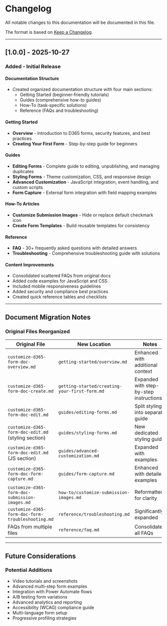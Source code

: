 # Changelog

All notable changes to this documentation will be documented in this file.

The format is based on [Keep a Changelog](https://keepachangelog.com/en/1.0.0/).

---

## [1.0.0] - 2025-10-27

### Added - Initial Release

#### Documentation Structure
- Created organized documentation structure with four main sections:
  - Getting Started (beginner-friendly tutorials)
  - Guides (comprehensive how-to guides)
  - How-To (task-specific solutions)
  - Reference (FAQs and troubleshooting)

#### Getting Started
- **Overview** - Introduction to D365 forms, security features, and best practices
- **Creating Your First Form** - Step-by-step guide for beginners

#### Guides
- **Editing Forms** - Complete guide to editing, unpublishing, and managing duplicates
- **Styling Forms** - Theme customization, CSS, and responsive design
- **Advanced Customization** - JavaScript integration, event handling, and custom scripts
- **Form Capture** - External form integration with field mapping examples

#### How-To Articles
- **Customize Submission Images** - Hide or replace default checkmark icon
- **Create Form Templates** - Build reusable templates for consistency

#### Reference
- **FAQ** - 30+ frequently asked questions with detailed answers
- **Troubleshooting** - Comprehensive troubleshooting guide with solutions

#### Content Improvements
- Consolidated scattered FAQs from original docs
- Added code examples for JavaScript and CSS
- Included mobile responsiveness guidelines
- Added security and compliance best practices
- Created quick reference tables and checklists

---

## Document Migration Notes

### Original Files Reorganized

| Original File | New Location | Notes |
|--------------|--------------|-------|
| `customize-d365-form-doc-overview.md` | `getting-started/overview.md` | Enhanced with additional context |
| `customize-d365-form-doc-create.md` | `getting-started/creating-your-first-form.md` | Expanded with step-by-step instructions |
| `customize-d365-form-doc-edit.md` | `guides/editing-forms.md` | Split styling into separate guide |
| `customize-d365-form-doc-edit.md` (styling section) | `guides/styling-forms.md` | New dedicated styling guide |
| `customize-d365-form-doc-edit.md` (JS section) | `guides/advanced-customization.md` | Expanded with examples |
| `customize-d365-form-doc-form-capture.md` | `guides/form-capture.md` | Enhanced with detailed examples |
| `customize-d365-form-doc-submission-images.md` | `how-to/customize-submission-images.md` | Reformatted for clarity |
| `customize-d365-form-doc-form-troubleshooting.md` | `reference/troubleshooting.md` | Significantly expanded |
| FAQs from multiple files | `reference/faq.md` | Consolidated all FAQs |

---

## Future Considerations

### Potential Additions
- Video tutorials and screenshots
- Advanced multi-step form examples
- Integration with Power Automate flows
- A/B testing form variations
- Advanced analytics and reporting
- Accessibility (WCAG) compliance guide
- Multi-language form setup
- Progressive profiling strategies
